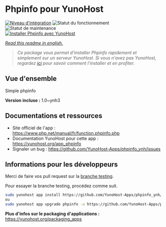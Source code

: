<!--
N.B.: This README was automatically generated by https://github.com/YunoHost/apps/tree/master/tools/README-generator
It shall NOT be edited by hand.
-->

# Phpinfo pour YunoHost

[![Niveau d'intégration](https://dash.yunohost.org/integration/phpinfo.svg)](https://dash.yunohost.org/appci/app/phpinfo) ![Statut du fonctionnement](https://ci-apps.yunohost.org/ci/badges/phpinfo.status.svg) ![Statut de maintenance](https://ci-apps.yunohost.org/ci/badges/phpinfo.maintain.svg)  
[![Installer Phpinfo avec YunoHost](https://install-app.yunohost.org/install-with-yunohost.svg)](https://install-app.yunohost.org/?app=phpinfo)

*[Read this readme in english.](./README.md)*

> *Ce package vous permet d'installer Phpinfo rapidement et simplement sur un serveur YunoHost.
Si vous n'avez pas YunoHost, regardez [ici](https://yunohost.org/#/install) pour savoir comment l'installer et en profiter.*

## Vue d'ensemble

Simple phpinfo

**Version incluse :** 1.0~ynh3
## Documentations et ressources

* Site officiel de l'app : <https://www.php.net/manual/fr/function.phpinfo.php>
* Documentation YunoHost pour cette app : <https://yunohost.org/app_phpinfo>
* Signaler un bug : <https://github.com/YunoHost-Apps/phpinfo_ynh/issues>

## Informations pour les développeurs

Merci de faire vos pull request sur la [branche testing](https://github.com/YunoHost-Apps/phpinfo_ynh/tree/testing).

Pour essayer la branche testing, procédez comme suit.

``` bash
sudo yunohost app install https://github.com/YunoHost-Apps/phpinfo_ynh/tree/testing --debug
ou
sudo yunohost app upgrade phpinfo -u https://github.com/YunoHost-Apps/phpinfo_ynh/tree/testing --debug
```

**Plus d'infos sur le packaging d'applications :** <https://yunohost.org/packaging_apps>
